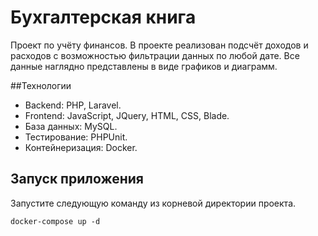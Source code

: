 # Бухгалтерская книга

Проект по учёту финансов. В проекте реализован подсчёт доходов и расходов с возможностью фильтрации данных по любой дате. 
Все данные наглядно представлены в виде графиков и диаграмм.

##Технологии
- Backend: PHP, Laravel.
- Frontend: JavaScript, JQuery, HTML, CSS, Blade.
- База данных: MySQL.
- Тестирование: PHPUnit.
- Контейнеризация: Docker.

## Запуск приложения

Запустите следующую команду из корневой директории проекта.

```
docker-compose up -d
```
